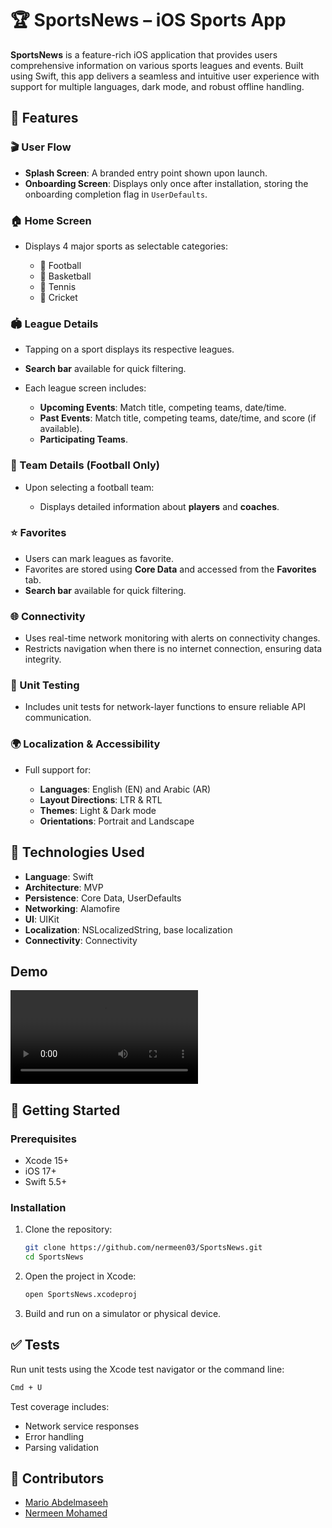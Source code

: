 
# 🏆 SportsNews – iOS Sports App

**SportsNews** is a feature-rich iOS application that provides users comprehensive information on various sports leagues and events. Built using Swift, this app delivers a seamless and intuitive user experience with support for multiple languages, dark mode, and robust offline handling.

## 📱 Features

### 🎬 User Flow

* **Splash Screen**: A branded entry point shown upon launch.
* **Onboarding Screen**: Displays only once after installation, storing the onboarding completion flag in `UserDefaults`.

### 🏠 Home Screen

* Displays 4 major sports as selectable categories:

  * 🏈 Football
  * 🏀 Basketball
  * 🎾 Tennis
  * 🏏 Cricket

### 🏟️ League Details

* Tapping on a sport displays its respective leagues.
* **Search bar** available for quick filtering.
* Each league screen includes:

  * **Upcoming Events**: Match title, competing teams, date/time.
  * **Past Events**: Match title, competing teams, date/time, and score (if available).
  * **Participating Teams**.

### 👥 Team Details (Football Only)

* Upon selecting a football team:

  * Displays detailed information about **players** and **coaches**.

### ⭐ Favorites

* Users can mark leagues as favorite.
* Favorites are stored using **Core Data** and accessed from the **Favorites** tab.
* **Search bar** available for quick filtering.

### 🌐 Connectivity

* Uses real-time network monitoring with alerts on connectivity changes.
* Restricts navigation when there is no internet connection, ensuring data integrity.

### 🧪 Unit Testing

* Includes unit tests for network-layer functions to ensure reliable API communication.

### 🌍 Localization & Accessibility

* Full support for:

  * **Languages**: English (EN) and Arabic (AR)
  * **Layout Directions**: LTR & RTL
  * **Themes**: Light & Dark mode
  * **Orientations**: Portrait and Landscape

## 🧰 Technologies Used

* **Language**: Swift
* **Architecture**: MVP
* **Persistence**: Core Data, UserDefaults
* **Networking**: Alamofire
* **UI**: UIKit 
* **Localization**: NSLocalizedString, base localization
* **Connectivity**: Connectivity

## Demo  
![SportsNews Demo](https://www.dropbox.com/scl/fi/gfkfa8g2rspssb1p7ibl6/video.mp4?rlkey=0ik3iycgn2y98i3b7njobmcd6&st=vjzihmbw&dl=0)

## 🚀 Getting Started

### Prerequisites

* Xcode 15+
* iOS 17+
* Swift 5.5+

### Installation

1. Clone the repository:

   ```bash
   git clone https://github.com/nermeen03/SportsNews.git
   cd SportsNews
   ```

2. Open the project in Xcode:

   ```bash
   open SportsNews.xcodeproj
   ```

3. Build and run on a simulator or physical device.

## ✅ Tests

Run unit tests using the Xcode test navigator or the command line:

```bash
Cmd + U
```

Test coverage includes:

* Network service responses
* Error handling
* Parsing validation

## 👥 Contributors

- [Mario Abdelmaseeh](https://www.linkedin.com/in/mario-abdelmaseeh)
- [Nermeen Mohamed](https://www.linkedin.com/in/nermohamed14)
